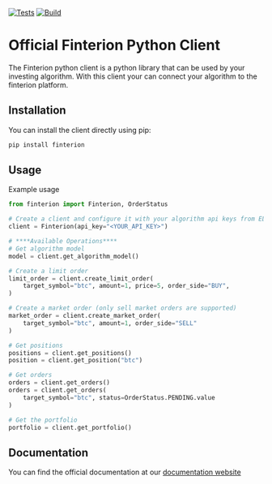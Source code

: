[![Tests](https://github.com/ELTYER/eltyer-python-client/actions/workflows/test.yml/badge.svg)](https://github.com/finterion/eltyer-python-client/actions/workflows/test.yml)
[![Build](https://github.com/ELTYER/eltyer-python-client/actions/workflows/build.yml/badge.svg)](https://github.com/finterion/eltyer-python-client/actions/workflows/build.yml)
# Official Finterion Python Client

The Finterion python client is a python library that can be used by your 
investing algorithm. With this client your can connect your algorithm to 
the finterion platform.

## Installation
You can install the client directly using pip:

```sh
pip install finterion
```

## Usage
Example usage
```python
from finterion import Finterion, OrderStatus

# Create a client and configure it with your algorithm api keys from ELTYER
client = Finterion(api_key="<YOUR_API_KEY>")

# ****Available Operations****
# Get algorithm model
model = client.get_algorithm_model()

# Create a limit order
limit_order = client.create_limit_order(
    target_symbol="btc", amount=1, price=5, order_side="BUY",
)

# Create a market order (only sell market orders are supported)
market_order = client.create_market_order(
    target_symbol="btc", amount=1, order_side="SELL"
)

# Get positions
positions = client.get_positions()
position = client.get_position("btc")

# Get orders
orders = client.get_orders()
orders = client.get_orders(
    target_symbol="btc", status=OrderStatus.PENDING.value
)

# Get the portfolio
portfolio = client.get_portfolio()
```

## Documentation
You can find the official documentation at our [documentation website](https://docs.eltyer.com/python-client/introduction)




